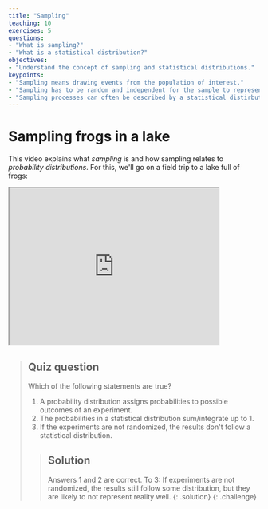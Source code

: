 ```yaml
---
title: "Sampling"
teaching: 10
exercises: 5
questions:
- "What is sampling?"
- "What is a statistical distribution?"
objectives:
- "Understand the concept of sampling and statistical distributions."
keypoints:
- "Sampling means drawing events from the population of interest."
- "Sampling has to be random and independent for the sample to represent the population well."
- "Sampling processes can often be described by a statistical distirbution."
---
```


# Sampling frogs in a lake

This video explains what *sampling* is and how sampling relates to *probability distributions*. For this, we'll go on a field trip to a lake full of frogs:



<iframe width="420" height="315"
src="https://vimeo.com/647705308">
</iframe> 
          


> ## Quiz question
>
> Which of the following statements are true?  
>   1. A probability distribution assigns probabilities to possible outcomes of an experiment.  
>   2. The probabilities in a statistical distribution sum/integrate up to 1.  
>   3. If the experiments are not randomized, the results don't follow a statistical distribution.  
> > ## Solution
> >
> > Answers 1 and 2 are correct. To 3: If experiments are not randomized, the results still follow some distribution, but they are likely to not represent reality well.
> {: .solution}
{: .challenge}
